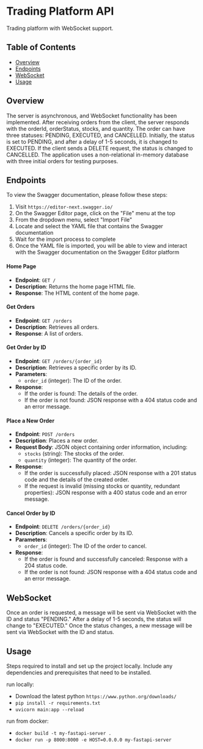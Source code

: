 # Trading Platform API

Trading platform with WebSocket support.

## Table of Contents

- [Overview](#overview)
- [Endpoints](#endpoints)
- [WebSocket](#websocket)
- [Usage](#usage)

## Overview

The server is asynchronous, and WebSocket functionality has been implemented. After receiving orders from the client, the server responds with the orderId, orderStatus, stocks, and quantity. The order can have three statuses: PENDING, EXECUTED, and CANCELLED. Initially, the status is set to PENDING, and after a delay of 1-5 seconds, it is changed to EXECUTED. If the client sends a DELETE request, the status is changed to CANCELLED. The application uses a non-relational in-memory database with three initial orders for testing purposes.

## Endpoints

To view the Swagger documentation, please follow these steps:

1. Visit `https://editor-next.swagger.io/`
2. On the Swagger Editor page, click on the "File" menu at the top
3. From the dropdown menu, select "Import File"
4. Locate and select the YAML file that contains the Swagger documentation
5. Wait for the import process to complete
6. Once the YAML file is imported, you will be able to view and interact with the Swagger documentation on the Swagger Editor platform

#### Home Page

- **Endpoint**: `GET /`
- **Description**: Returns the home page HTML file.
- **Response**: The HTML content of the home page.

#### Get Orders

- **Endpoint**: `GET /orders`
- **Description**: Retrieves all orders.
- **Response**: A list of orders.

#### Get Order by ID

- **Endpoint**: `GET /orders/{order_id}`
- **Description**: Retrieves a specific order by its ID.
- **Parameters**:
  - `order_id` (integer): The ID of the order.
- **Response**:
  - If the order is found: The details of the order.
  - If the order is not found: JSON response with a 404 status code and an error message.

#### Place a New Order

- **Endpoint**: `POST /orders`
- **Description**: Places a new order.
- **Request Body**: JSON object containing order information, including:
  - `stocks` (string): The stocks of the order.
  - `quantity` (integer): The quantity of the order.
- **Response**:
  - If the order is successfully placed: JSON response with a 201 status code and the details of the created order.
  - If the request is invalid (missing stocks or quantity, redundant properties): JSON response with a 400 status code and an error message.

#### Cancel Order by ID

- **Endpoint**: `DELETE /orders/{order_id}`
- **Description**: Cancels a specific order by its ID.
- **Parameters**:
  - `order_id` (integer): The ID of the order to cancel.
- **Response**:
  - If the order is found and successfully canceled: Response with a 204 status code.
  - If the order is not found: JSON response with a 404 status code and an error message.


## WebSocket

Once an order is requested, a message will be sent via WebSocket with the ID and status "PENDING." After a delay of 1-5 seconds, the status will change to "EXECUTED." Once the status changes, a new message will be sent via WebSocket with the ID and status.

## Usage

Steps required to install and set up the project locally. Include any dependencies and prerequisites that need to be installed.

run locally:
  - Download the latest python `https://www.python.org/downloads/`
  - `pip install -r requirements.txt`
  - `uvicorn main:app --reload`

run from docker:
  - `docker build -t my-fastapi-server .`
  - `docker run -p 8000:8000 -e HOST=0.0.0.0 my-fastapi-server`
